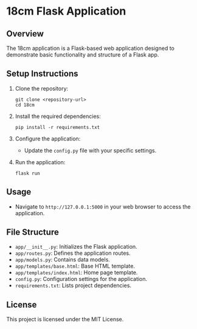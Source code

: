 # 18cm Flask Application

## Overview
The 18cm application is a Flask-based web application designed to demonstrate basic functionality and structure of a Flask app.

## Setup Instructions
1. Clone the repository:
   ```
   git clone <repository-url>
   cd 18cm
   ```

2. Install the required dependencies:
   ```
   pip install -r requirements.txt
   ```

3. Configure the application:
   - Update the `config.py` file with your specific settings.

4. Run the application:
   ```
   flask run
   ```

## Usage
- Navigate to `http://127.0.0.1:5000` in your web browser to access the application.

## File Structure
- `app/__init__.py`: Initializes the Flask application.
- `app/routes.py`: Defines the application routes.
- `app/models.py`: Contains data models.
- `app/templates/base.html`: Base HTML template.
- `app/templates/index.html`: Home page template.
- `config.py`: Configuration settings for the application.
- `requirements.txt`: Lists project dependencies.

## License
This project is licensed under the MIT License.